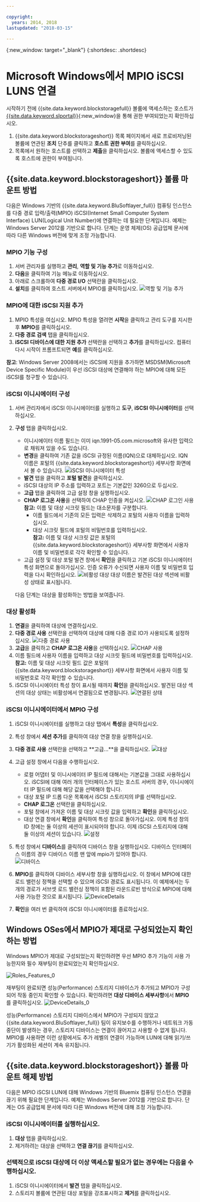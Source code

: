 ```yaml
---

copyright:
  years: 2014, 2018
lastupdated: "2018-03-15"

---
```

{:new_window: target="_blank"}
{:shortdesc: .shortdesc}

# Microsoft Windows에서 MPIO iSCSI LUNS 연결

시작하기 전에 {{site.data.keyword.blockstoragefull}} 볼륨에 액세스하는 호스트가 [{{site.data.keyword.slportal}}](https://control.softlayer.com/){:new_window}을 통해 권한 부여되었는지 확인하십시오.

1. {{site.data.keyword.blockstorageshort}} 목록 페이지에서 새로 프로비저닝된 볼륨에 연관된 **조치** 단추를 클릭하고 **호스트 권한 부여**를 클릭하십시오.
2. 목록에서 원하는 호스트를 선택하고 **제출**을 클릭하십시오. 볼륨에 액세스할 수 있도록 호스트에 권한이 부여됩니다.

## {{site.data.keyword.blockstorageshort}} 볼륨 마운트 방법

다음은 Windows 기반의 {{site.data.keyword.BluSoftlayer_full}} 컴퓨팅 인스턴스를 다중 경로 입력/출력(MPIO) iSCSI(Internet Small Computer System Interface) LUN(Logical Unit Number)에 연결하는 데 필요한 단계입니다. 예제는 Windows Server 2012를 기반으로 합니다. 단계는 운영 체제(OS) 공급업체 문서에 따라 다른 Windows 버전에 맞게 조정 가능합니다.

### MPIO 기능 구성

1. 서버 관리자를 실행하고 **관리**, **역할 및 기능 추가**로 이동하십시오.
2. **다음**을 클릭하여 기능 메뉴로 이동하십시오.
3. 아래로 스크롤하여 **다중 경로 I/O** 선택란을 클릭하십시오.
4. **설치**를 클릭하여 호스트 서버에서 MPIO를 클릭하십시오. ![역할 및 기능 추가](/images/Roles_Features.png)

### MPIO에 대한 iSCSI 지원 추가

1. MPIO 특성을 여십시오. MPIO 특성을 열려면 **시작**을 클릭하고 관리 도구를 지시한 후 **MPIO**를 클릭하십시오.
2. **다중 경로 검색** 탭을 클릭하십시오.
3. **iSCSI 디바이스에 대한 지원 추가** 선택란을 선택하고 **추가**를 클릭하십시오. 컴퓨터 다시 시작이 프롬프트되면 **예**를 클릭하십시오.

**참고**: Windows Server 2008에서는 iSCSI에 지원을 추가하면 MSDSM(Microsoft Device Specific Module)이 우선 iSCSI 대상에 연결해야 하는 MPIO에 대해 모든 iSCSI를 청구할 수 있습니다.

### iSCSI 이니시에이터 구성

1. 서버 관리자에서 iSCSI 이니시에이터를 실행하고 **도구**, **iSCSI 이니시에이터**를 선택하십시오.
2. **구성** 탭을 클릭하십시오.
    - 이니시에이터 이름 필드는 이미 iqn.1991-05.com.microsoft와 유사한 입력으로 채워져 있을 수도 있습니다.
    - **변경**을 클릭하여 기존 값을 iSCSI 규정된 이름(IQN)으로 대체하십시오. IQN 이름은 포털의 {{site.data.keyword.blockstorageshort}} 세부사항 화면에서 볼 수 있습니다. ![iSCSI 이니시에이터 특성](/images/iSCSI.png)
    - **발견** 탭을 클릭하고 **포털 발견**을 클릭하십시오.
    - iSCSI 대상의 IP 주소를 입력하고 포트는 기본값인 3260으로 두십시오. 
    - **고급** 탭을 클릭하여 고급 설정 창을 실행하십시오.
    - **CHAP 로그온 사용**을 선택하여 CHAP 인증을 켜십시오. ![CHAP 로그인 사용](/images/Advanced_0.png)
    **참고:** 이름 및 대상 시크릿 필드는 대소문자를 구분합니다.
         - 이름 필드에서 기존의 모든 입력은 삭제하고 포털의 사용자 이름을 입력하십시오.
         - 대상 시크릿 필드에 포털의 비밀번호를 입력하십시오.<br/>
         **참고:** 이름 및 대상 시크릿 값은 포털의 {{site.data.keyword.blockstorageshort}} 세부사항 화면에서 사용자 이름 및 비밀번호로 각각 확인할 수 있습니다.
    - 고급 설정 및 대상 포털 발견 창에서 **확인**을 클릭하고 기본 iSCSI 이니시에이터 특성 화면으로 돌아가십시오. 인증 오류가 수신되면 사용자 이름 및 비밀번호 입력을 다시 확인하십시오.
![비활성 대상](/images/Inactive_0.png)
    대상 이름은 발견된 대상 섹션에 비활성 상태로 표시됩니다. 
    
    다음 단계는 대상을 활성화하는 방법을 보여줍니다.
    
### 대상 활성화

1. **연결**을 클릭하여 대상에 연결하십시오.
2. **다중 경로 사용** 선택란을 선택하여 대상에 대해 다중 경로 IO가 사용되도록 설정하십시오. ![다중 경로 사용](/images/Connect_0.png)
3. **고급**을 클릭하고 **CHAP 로그온 사용**을 선택하십시오.
![CHAP 사용](/images/chap_0.png)
4. 이름 필드에 사용자 이름을 입력하고 대상 시크릿 필드에 비밀번호를 입력하십시오.<br/>
**참고:** 이름 및 대상 시크릿 필드 값은 포털의 {{site.data.keyword.blockstorageshort}} 세부사항 화면에서 사용자 이름 및 비밀번호로 각각 확인할 수 있습니다.
5. iSCSI 이니시에이터 특성 창이 표시될 때까지 **확인**을 클릭하십시오. 발견된 대상 섹션의 대상 상태는 비활성에서 연결됨으로 변경됩니다. ![연결된 상태](/images/Connected.png) 


### iSCSI 이니시에이터에서 MPIO 구성

1. iSCSI 이니시에이터를 실행하고 대상 탭에서 **특성**을 클릭하십시오.
2. 특성 창에서 **세션 추가**를 클릭하여 대상 연결 창을 실행하십시오.
3. **다중 경로 사용** 선택란을 선택하고 **고급...**을 클릭하십시오.
  ![대상](/images/Target.png) 
  
4. 고급 설정 창에서 다음을 수행하십시오.
   - 로컬 어댑터 및 이니시에이터 IP 필드에 대해서는 기본값을 그대로 사용하십시오. iSCSI에 대해 여러 개의 인터페이스가 있는 호스트 서버의 경우, 이니시에이터 IP 필드에 대해 해당 값을 선택해야 합니다.
   - 대상 포털 IP 드롭 다운 목록에서 iSCSI 스토리지의 IP를 선택하십시오.
   - **CHAP 로그온** 선택란을 클릭하십시오.
   - 포털 창에서 가져온 이름 및 대상 시크릿 값을 입력하고 **확인**을 클릭하십시오.
   - 대상 연결 창에서 **확인**을 클릭하여 특성 창으로 돌아가십시오. 이제 특성 창의 ID 창에는 둘 이상의 세션이 표시되어야 합니다. 이제 iSCSI 스토리지에 대해 둘 이상의 세션이 있습니다.
![설정](/images/Settings.png) 
   
5. 특성 창에서 **디바이스**를 클릭하여 디바이스 창을 실행하십시오. 디바이스 인터페이스 이름의 경우 디바이스 이름 맨 앞에 mpio가 있어야 합니다. <br/>
  ![디바이스](/images/Devices.png) 
  
6. **MPIO**를 클릭하여 디바이스 세부사항 창을 실행하십시오. 이 창에서 MPIO에 대한 로드 밸런싱 정책을 선택할 수 있으며 iSCSI 경로도 표시됩니다. 이 예제에서는 두 개의 경로가 서브셋 로드 밸런싱 정책이 포함된 라운드로빈 방식으로 MPIO에 대해 사용 가능한 것으로 표시됩니다.
![DeviceDetails](/images/DeviceDetails.png) 
  
7. **확인**을 여러 번 클릭하여 iSCSI 이니시에이터를 종료하십시오.



## Windows OSes에서 MPIO가 제대로 구성되었는지 확인하는 방법

Windows MPIO가 제대로 구성되었는지 확인하려면 우선 MPIO 추가 기능이 사용 가능한지와 필수 재부팅이 완료되었는지 확인하십시오.

![Roles_Features_0](/images/Roles_Features_0.png)

재부팅이 완료되면 성능(Performance) 스토리지 디바이스가 추가되고 MPIO가 구성되어 작동 중인지 확인할 수 있습니다. 확인하려면 **대상 디바이스 세부사항**에서 **MPIO**를 클릭하십시오.
![DeviceDetails_0](/images/DeviceDetails_0.png)

성능(Performance) 스토리지 디바이스에서 MPIO가 구성되지 않았고 {{site.data.keyword.BluSoftlayer_full}} 팀이 유지보수를 수행하거나 네트워크 가동 중단이 발생하는 경우, 스토리지 디바이스는 연결이 끊어지고 사용할 수 없게 됩니다. MPIO를 사용하면 이런 상황에서도 추가 레벨의 연결이 가능하며 LUN에 대해 읽기/쓰기가 활성화된 세션이 계속 유지됩니다.

## {{site.data.keyword.blockstorageshort}} 볼륨 마운트 해제 방법

다음은 MPIO iSCSI LUN에 대해 Windows 기반의 Bluemix 컴퓨팅 인스턴스 연결을 끊기 위해 필요한 단계입니다. 예제는 Windows Server 2012를 기반으로 합니다. 단계는 OS 공급업체 문서에 따라 다른 Windows 버전에 대해 조정 가능합니다.

### iSCSI 이니시에이터를 실행하십시오.

1. **대상** 탭을 클릭하십시오.
2. 제거하려는 대상을 선택하고 **연결 끊기**를 클릭하십시오.

### 선택적으로 iSCSI 대상에 더 이상 액세스할 필요가 없는 경우에는 다음을 수행하십시오.

1. iSCSI 이니시에이터에서 **발견** 탭을 클릭하십시오.
2. 스토리지 볼륨에 연관된 대상 포털을 강조표시하고 **제거**를 클릭하십시오.
